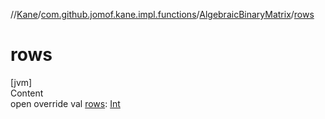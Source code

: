 //[Kane](../../index.md)/[com.github.jomof.kane.impl.functions](../index.md)/[AlgebraicBinaryMatrix](index.md)/[rows](rows.md)



# rows  
[jvm]  
Content  
open override val [rows](rows.md): [Int](https://kotlinlang.org/api/latest/jvm/stdlib/kotlin/-int/index.html)  



